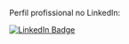 Perfil profissional no LinkedIn:

<div id="badges">
  <a href="https://www.linkedin.com/in/gabriel-porto-20b092352/">
    <img src="https://img.shields.io/badge/LinkedIn-blue?style=for-the-badge&logo=linkedin&logoColor=white" alt="LinkedIn Badge"/>
  </a>
</div>
